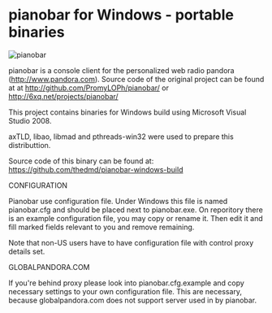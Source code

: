 pianobar for Windows - portable binaries
========

![pianobar](https://github.com/thedmd/pianobar-windows-binaries/blob/master/screenshots/pianobar.png)

pianobar is a console client for the personalized web radio pandora
(http://www.pandora.com). Source code of the original project can be found at
at http://github.com/PromyLOPh/pianobar/ or http://6xq.net/projects/pianobar/

This project contains binaries for Windows build using Microsoft
Visual Studio 2008.

axTLD, libao, libmad and pthreads-win32 were used to prepare this distributtion.

Source code of this binary can be found at:
https://github.com/thedmd/pianobar-windows-build


CONFIGURATION

Pianobar use configuration file. Under Windows this file is named pianobar.cfg
and should be placed next to pianobar.exe.
On reporitory there is an example configuration file, you may copy or rename it.
Then edit it and fill marked fields relevant to you and remove remaining.

Note that non-US users have to have configuration file with control proxy
details set.


GLOBALPANDORA.COM

If you're behind proxy please look into pianobar.cfg.example and copy necessary
settings to your own configuration file. This are necessary, because
globalpandora.com does not support server used in by pianobar.
